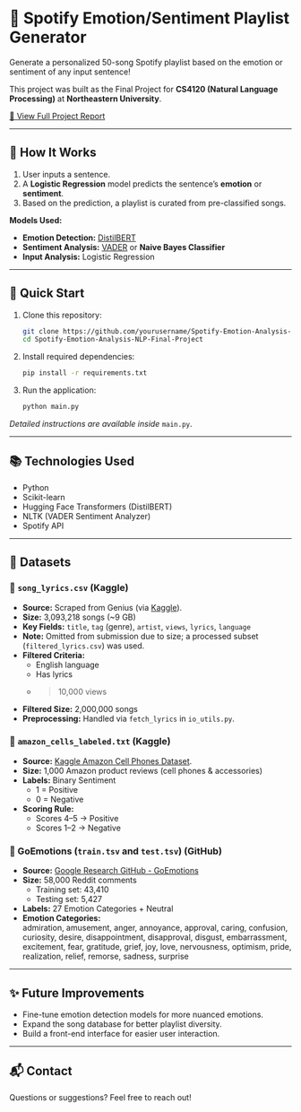 # 🎵 Spotify Emotion/Sentiment Playlist Generator

Generate a personalized 50-song Spotify playlist based on the emotion or sentiment of any input sentence!

This project was built as the Final Project for **CS4120 (Natural Language Processing)** at **Northeastern University**.

[📄 View Full Project Report](https://docs.google.com/document/d/13dphRA2-PVXfCEFzkE9DUUFabCtXcmKODQrxNFChL6w/edit?usp=sharing)

---

## 🧠 How It Works
1. User inputs a sentence.
2. A **Logistic Regression** model predicts the sentence’s **emotion** or **sentiment**.
3. Based on the prediction, a playlist is curated from pre-classified songs.

**Models Used:**
- **Emotion Detection:** [DistilBERT](https://huggingface.co/j-hartmann/emotion-english-distilroberta-base#emotion-english-distilroberta-base)
- **Sentiment Analysis:** [VADER](https://github.com/cjhutto/vaderSentiment) or **Naive Bayes Classifier**
- **Input Analysis:** Logistic Regression

---

## 🚀 Quick Start

1. Clone this repository:
    ```bash
    git clone https://github.com/yourusername/Spotify-Emotion-Analysis-NLP-Final-Project.git
    cd Spotify-Emotion-Analysis-NLP-Final-Project
    ```

2. Install required dependencies:
    ```bash
    pip install -r requirements.txt
    ```

3. Run the application:
    ```bash
    python main.py
    ```

*Detailed instructions are available inside* `main.py`.

---

## 📚 Technologies Used
- Python
- Scikit-learn
- Hugging Face Transformers (DistilBERT)
- NLTK (VADER Sentiment Analyzer)
- Spotify API

---

## 📂 Datasets

### 🎵 `song_lyrics.csv` (Kaggle)
- **Source:** Scraped from Genius (via [Kaggle](https://www.kaggle.com/datasets/carlosgdcj/genius-song-lyrics-with-language-information?resource=download)).
- **Size:** 3,093,218 songs (~9 GB)
- **Key Fields:** `title`, `tag` (genre), `artist`, `views`, `lyrics`, `language`
- **Note:** Omitted from submission due to size; a processed subset (`filtered_lyrics.csv`) was used.
- **Filtered Criteria:**  
  - English language  
  - Has lyrics  
  - >10,000 views
- **Filtered Size:** 2,000,000 songs
- **Preprocessing:** Handled via `fetch_lyrics` in `io_utils.py`.

### 📱 `amazon_cells_labeled.txt` (Kaggle)
- **Source:** [Kaggle Amazon Cell Phones Dataset](https://www.kaggle.com/datasets/marklvl/sentiment-labelled-sentences-data-set).
- **Size:** 1,000 Amazon product reviews (cell phones & accessories)
- **Labels:** Binary Sentiment
  - 1 = Positive
  - 0 = Negative
- **Scoring Rule:**
  - Scores 4–5 → Positive
  - Scores 1–2 → Negative

### 💬 GoEmotions (`train.tsv` and `test.tsv`) (GitHub)
- **Source:** [Google Research GitHub - GoEmotions](https://github.com/google-research/google-research/tree/master/goemotions)
- **Size:** 58,000 Reddit comments
  - Training set: 43,410
  - Testing set: 5,427
- **Labels:** 27 Emotion Categories + Neutral
- **Emotion Categories:**  
  admiration, amusement, anger, annoyance, approval, caring, confusion, curiosity, desire, disappointment, disapproval, disgust, embarrassment, excitement, fear, gratitude, grief, joy, love, nervousness, optimism, pride, realization, relief, remorse, sadness, surprise

---

## ✨ Future Improvements
- Fine-tune emotion detection models for more nuanced emotions.
- Expand the song database for better playlist diversity.
- Build a front-end interface for easier user interaction.

---

## 📬 Contact
Questions or suggestions? Feel free to reach out!

